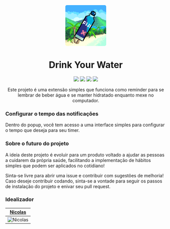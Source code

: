 <p align="center"><img src="./public/icons/water128.png"></p>
<h1 align="center">Drink Your Water</h1>
<p align="center">
    <img src="https://img.shields.io/badge/HTML5-E34F26?style=for-the-badge&logo=html5&logoColor=white">
    <img src='https://img.shields.io/badge/CSS3-1572B6?style=for-the-badge&logo=css3&logoColor=white'>
    <img src='https://img.shields.io/badge/JavaScript-323330?style=for-the-badge&logo=javascript&logoColor=F7DF1E'>
    <img src="https://img.shields.io/badge/React-20232A?style=for-the-badge&logo=react&logoColor=61DAFB">
</p>
<p align="center">Este projeto é uma extensão simples que funciona como reminder para se lembrar de beber água e se manter hidratado enquanto mexe no computador.<br></p>
<h3>Configurar o tempo das notificações</h3>
<p>Dentro do popup, você tem acesso a uma interface simples para configurar o tempo que deseja para seu timer.</p>
<h3>Sobre o futuro do projeto</h3>
<p>A ideia deste projeto é evoluir para um produto voltado a ajudar as pessoas a cuidarem da própria saúde, facilitando a implementação de hábitos simples que podem ser aplicados no cotidiano!</p>
<p>Sinta-se livre para abrir uma issue e contribuir com sugestões de melhoria! Caso deseje contribuir codando, sinta-se a vontade para seguir os passos de instalação do projeto e enivar seu pull request.</p>

### Idealizador

| [Nicolas](https://github.com/nicochess)               |
| ------------------------------------------------------|
| ![Nicolas](https://github.com/nicochess.png?size=100) |
